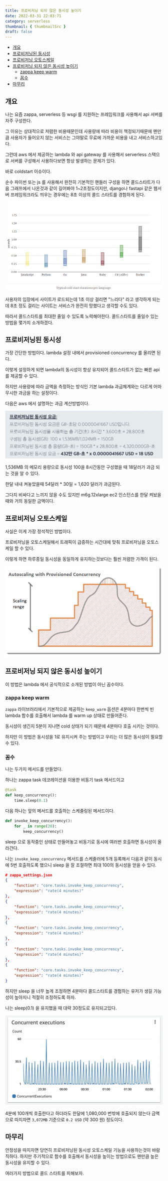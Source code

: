 ```yaml
---
title: 프로비저닝 되지 않은 동시성 높이기
date: 2022-03-31 22:03:71
category: serverless
thumbnail: { thumbnailSrc }
draft: false
---
```


- [개요](#개요)
- [프로비저닝된 동시성](#프로비저닝된-동시성)
- [프로비저닝 오토스케일](#프로비저닝-오토스케일)
- [프로비저닝 되지 않은 동시성 높이기](#프로비저닝-되지-않은-동시성-높이기)
  - [zappa keep warm](#zappa-keep-warm)
  - [꼼수](#꼼수)
- [마무리](#마무리)

## 개요

나는 요즘 zappa, serverless 등 wsgi 를 지원하는 프레임워크를 사용해서 api 서버를 자주 구성한다.

그 이유는 상대적으로 저렴한 비용때문인데 사용량에 따라 비용이 책정되기때문에 왠만큼 사용자가 들어오지 않는 서비스는 그야말로 무료에 가까운 비용을 내고 서비스하고있다.

그런데 aws 에서 제공하는 lambda 와 api gateway 를 사용해서 serverless 스택으로 서버를 구성해서 사용하다보면 항상 발생하는 문제가 있다.

바로 coldstart 이슈이다.

순수 파이썬 또는 js 를 사용해서 완전히 기본적인 핸들러 구성을 하면 콜드스타트가 다음 그래프에서 나온것과 같이 길어봐야 1~2초정도이지만, django나 fastapi 같은 웹서버 프레임워크라도 띄우는 경우에는 8초 이상의 콜드 스타트를 경험하게 된다.

![image](./images/zappa-increase-unprovisioned-concurrency-0.png)

사용자의 입장에서 사이트가 로드되는데 1초 이상 걸리면 "느리다" 라고 생각하게 되는데 8초 정도 걸리는 사이트는 서비스가 완전히 망했다고 생각할 수도 있다.

따라서 콜드스타트를 최대한 줄일 수 있도록 노력해야한다. 콜드스타트를 줄일수 있는 방법을 몇가지 소개하겠다.

## 프로비저닝된 동시성

가장 간단한 방법이다. lambda 설정 내에서 provisioned concurrency 를 올리면 된다.

이렇게 설정하게 되면 lambda의 동시성이 항상 유지되어 콜드스타트가 없는 빠른 api 를 제공할 수 있다.

하지만 사용량에 따라 금액을 측정하는 방식인 기본 lambda 과금체계와는 다르게 어마무시한 과금을 하는 설정이다.

다음은 aws 에서 설명하는 과금 계산방법이다.

![image](./images/zappa-increase-unprovisioned-concurrency-1.png)

1,536MB 의 메모리 용량으로 동시성 100을 8시간동안 구성했을 때 18달러가 과금 되는 것을 알 수 있다.

한달 내내 켜놓았을때 54달러 * 30일 = 1,620 달러가 과금된다.

그다지 비싸다고 느끼지 않을 수도 있지만 m6g.12xlarge ec2 인스턴스를 한달 켜놨을때와 거의 동일한 금액이다.

## 프로비저닝 오토스케일

사실은 이게 가장 정석적인 방법이다.

프로비저닝을 오토스케일해서 트래픽이 급증하는 시간대에 맞춰 프로비저닝을 오토스케일 할 수 있다.

이렇게 하면 하루종일 동시성을 동일하게 유지하는것보다는 훨씬 저렴한 가격이 된다.

![image](./images/zappa-increase-unprovisioned-concurrency-2.png)

## 프로비저닝 되지 않은 동시성 높이기

이 방법은 lambda 에서 공식적으로 소개된 방법이 아닌 꼼수이다.

### zappa keep warm

`zappa` 라이브러리에서 기본적으로 제공하는 `keep_warm` 옵션은 4분마다 한번씩 빈 lambda 함수를 호출해서 lambda 를 warm up 상태로 만들어준다.

동시성이 생긴지 5분이 지나면 cold 상태가 되기 때문에 4분마다 호출 시키는 것이다.

하지만 이 방법은 동시성을 1로 유지시켜 주는 방법이고 우리는 더 많은 동시성이 필요할 수 있다.

### 꼼수

나는 두가지 메서드를 만들었다.

하나는 zappa task 데코레이션을 이용한 비동기 task 메서드이고

```python
@task
def keep_concurrency():
    time.sleep(0.1)
```

다음 하나는 앞의 메서드를 호출하는 스케줄링된 메서드이다.

```python
def invoke_keep_concurrency():
    for _ in range(20):
        keep_concurrency()
```

sleep 으로 동작중인 상태로 만들어놓고 비동기로 동시에 여러번 호출하면 동시성이 올라간다.

나는 `invoke_keep_concurrency` 메서드를 스케줄러에 5개 등록해서 다음과 같이 동시에 5번 호출하도록 했으니 sleep 을 잘 조절하면 최대 100의 동시성을 얻을 수 있다.

```json
# zappa_settings.json
{
    "function": "core.tasks.invoke_keep_concurrency",
    "expression": "rate(4 minutes)"
},
{
    "function": "core.tasks.invoke_keep_concurrency",
    "expression": "rate(4 minutes)"
},
{
    "function": "core.tasks.invoke_keep_concurrency",
    "expression": "rate(4 minutes)"
},
{
    "function": "core.tasks.invoke_keep_concurrency",
    "expression": "rate(4 minutes)"
},
{
    "function": "core.tasks.invoke_keep_concurrency",
    "expression": "rate(4 minutes)"
}
```

하지만 sleep 을 너무 높게 조정하면 4분마다 콜드스타트를 경험하는 유저가 생길 가능성이 높아지니 적절히 조정하도록 하자.

나는 sleep(0.1) 을 유지했을 때 대략 30정도로 유지되고있다.

![image](./images/zappa-increase-unprovisioned-concurrency-3.png)

4분에 100개씩 호출한다고 하더라도 한달에 1,080,000 번밖에 호출되지 않는다 금액으로 따지자면 `3,072MB` 기준으로 `0.2 USD` (약 300 원) 정도이다.

## 마무리

안정성을 따지자면 당연히 프로비저닝된 동시성 오토스케일 기능을 사용하는것이 바람직하다. 하지만 주기적으로 함수를 호출해서 동시성을 높이는 방법으로도 왠만큼 높은 동시성을 유지할 수 있다.

여러가지 방법으로 콜드 스타트를 피해보자.
